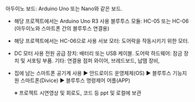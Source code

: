 아두이노 보드: Arduino Uno 또는 Nano와 같은 보드.
 - 해당 프로젝트에서는 Arduino Uno R3 사용
블루투스 모듈: HC-05 또는 HC-06 (아두이노와 스마트폰 간의 블루투스 연결용) 
 - 해당 프로젝트에서는 HC-06으로 사용
서보 모터: 도어락을 작동시키기 위한 모터.
 - DC 모터 사용
전원 공급 장치: 배터리 또는 USB 케이블.
도어락 하드웨어: 잠금 장치 및 서포팅 부품.
기타: 연결용 점퍼 와이어, 브레드보드, 납땜 장비,
 - 집에 남는 스마트폰 공기계 사용
   ▶ 안드로이드 운영체제(OS)
   ▶ 블루투스 기능지원 스마트폰(Divice)
   ▶ 블루투스 명령제어 어플(APP)

   ※ 프로젝트 시연영상 및 회로도, 코드 등 ppt 및 로컬에 보관
